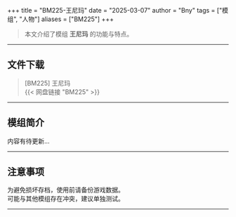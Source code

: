 +++
title = "BM225-王尼玛"
date = "2025-03-07"
author = "Bny"
tags = ["模组", "人物"]
aliases = ["BM225"]
+++

> 本文介绍了模组 **王尼玛** 的功能与特点。

---

## 文件下载

> [BM225] 王尼玛  
{{< 网盘链接 "BM225" >}}  

---

## 模组简介

>  
内容有待更新...  

---

## 注意事项

>  
为避免损坏存档，使用前请备份游戏数据。  
可能与其他模组存在冲突，建议单独测试。  

---

